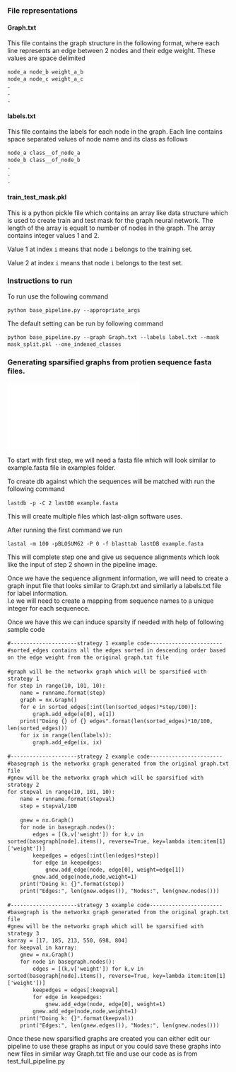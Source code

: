 ### File representations
#### Graph.txt
This file contains the graph structure in the following format, where each line represents an edge between 2 nodes and their edge weight.
These values are space delimited
```
node_a node_b weight_a_b
node_a node_c weight_a_c
.
.
.
```

#### labels.txt
This file contains the labels for each node in the graph. Each line contains space separated values of node name and its class as follows 

```
node_a class__of_node_a
node_b class__of_node_b
.
.
.
```

#### train_test_mask.pkl
This is a python pickle file which contains an array like data structure which is used to create train and test mask for the graph neural network.
The length of the array is equalt to number of nodes in the graph. The array contains integer values 1 and 2. 

Value 1 at index `i` means that node `i` belongs to the training set.

Value 2 at index `i` means that node `i` belongs to the test set.


### Instructions to run
To run use the following command
```
python base_pipeline.py --appropriate_args
```

The default setting can be run by following command

```
python base_pipeline.py --graph Graph.txt --labels label.txt --mask mask_split.pkl --one_indexed_classes
```


### Generating sparsified graphs from protien sequence fasta files.

![Pipeline Image](pipeline.pdf "GNNFam Pipeline")

To start with first step, we will need a fasta file which will look similar to example.fasta file in examples folder.

To create db against which the sequences will be matched with run the following command

```lastdb -p -C 2 lastDB example.fasta```

This will create multiple files which last-align software uses.

After running the first command we run

```
lastal -m 100 -pBLOSUM62 -P 0 -f blasttab lastDB example.fasta
```

This will complete step one and give us sequence alignments which look like the input of step 2 shown in the pipeline image.

Once we have the sequence alignment information, we will need to create a graph input file that looks similar to Graph.txt and similarly a labels.txt file for label information.  
I.e we will need to create a mapping from sequence names to a unique integer for each sequenece. 

Once we have this we can induce sparsity if needed with help of following sample code

```
#---------------------strategy 1 example code-----------------------
#sorted_edges contains all the edges sorted in descending order based on the edge weight from the original graph.txt file

#graph will be the networkx graph which will be sparsified with strategy 1 
for step in range(10, 101, 10):
    name = runname.format(step)
    graph = nx.Graph()
    for e in sorted_edges[:int(len(sorted_edges)*step/100)]:
        graph.add_edge(e[0], e[1])
    print("Doing {} of {} edges".format(len(sorted_edges)*10/100, len(sorted_edges)))
    for ix in range(len(labels)):
        graph.add_edge(ix, ix)

#---------------------strategy 2 example code-----------------------
#basegraph is the networkx graph generated from the original graph.txt file
#gnew will be the networkx graph which will be sparsified with strategy 2
for stepval in range(10, 101, 10):
    name = runname.format(stepval)
    step = stepval/100

    gnew = nx.Graph()
    for node in basegraph.nodes():
        edges = [(k,v['weight']) for k,v in sorted(basegraph[node].items(), reverse=True, key=lambda item:item[1]['weight'])]
        keepedges = edges[:int(len(edges)*step)]
        for edge in keepedges:
            gnew.add_edge(node, edge[0], weight=edge[1])
        gnew.add_edge(node,node,weight=1)
    print("Doing k: {}".format(step))
    print("Edges:", len(gnew.edges()), "Nodes:", len(gnew.nodes()))

#---------------------strategy 3 example code-----------------------
#basegraph is the networkx graph generated from the original graph.txt file
#gnew will be the networkx graph which will be sparsified with strategy 3 
karray = [17, 185, 213, 550, 698, 804]
for keepval in karray:
    gnew = nx.Graph()
    for node in basegraph.nodes():
        edges = [(k,v['weight']) for k,v in sorted(basegraph[node].items(), reverse=True, key=lambda item:item[1]['weight'])]
        keepedges = edges[:keepval]
        for edge in keepedges:
            gnew.add_edge(node, edge[0], weight=1)
        gnew.add_edge(node,node,weight=1)
    print("Doing k: {}".format(keepval))
    print("Edges:", len(gnew.edges()), "Nodes:", len(gnew.nodes()))
```

Once these new sparsified graphs are created you can either edit our pipeline to use these graphs as input or you could save these graphs into new files in similar way Graph.txt file and use our code as is from test_full_pipeline.py  

